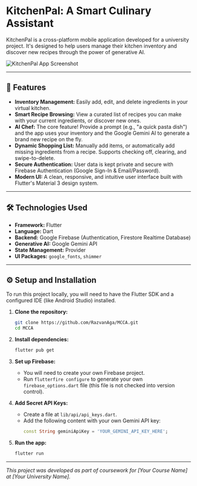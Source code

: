 # KitchenPal: A Smart Culinary Assistant

KitchenPal is a cross-platform mobile application developed for a university project. It's designed to help users manage their kitchen inventory and discover new recipes through the power of generative AI.

![KitchenPal App Screenshot](<Your Screenshot URL Here>)

---

## 🌟 Features

- **Inventory Management:** Easily add, edit, and delete ingredients in your virtual kitchen.
- **Smart Recipe Browsing:** View a curated list of recipes you can make with your current ingredients, or discover new ones.
- **AI Chef:** The core feature! Provide a prompt (e.g., "a quick pasta dish") and the app uses your inventory and the Google Gemini AI to generate a brand new recipe on the fly.
- **Dynamic Shopping List:** Manually add items, or automatically add missing ingredients from a recipe. Supports checking off, clearing, and swipe-to-delete.
- **Secure Authentication:** User data is kept private and secure with Firebase Authentication (Google Sign-In & Email/Password).
- **Modern UI:** A clean, responsive, and intuitive user interface built with Flutter's Material 3 design system.

---

## 🛠️ Technologies Used

- **Framework:** Flutter
- **Language:** Dart
- **Backend:** Google Firebase (Authentication, Firestore Realtime Database)
- **Generative AI:** Google Gemini API
- **State Management:** Provider
- **UI Packages:** `google_fonts`, `shimmer`

---

## ⚙️ Setup and Installation

To run this project locally, you will need to have the Flutter SDK and a configured IDE (like Android Studio) installed.

1.  **Clone the repository:**
    ```bash
    git clone https://github.com/RazvanAga/MCCA.git
    cd MCCA
    ```

2.  **Install dependencies:**
    ```bash
    flutter pub get
    ```

3.  **Set up Firebase:**
    - You will need to create your own Firebase project.
    - Run `flutterfire configure` to generate your own `firebase_options.dart` file (this file is not checked into version control).

4.  **Add Secret API Keys:**
    - Create a file at `lib/api/api_keys.dart`.
    - Add the following content with your own Gemini API key:
      ```dart
      const String geminiApiKey = 'YOUR_GEMINI_API_KEY_HERE';
      ```

5.  **Run the app:**
    ```bash
    flutter run
    ```

---

*This project was developed as part of coursework for [Your Course Name] at [Your University Name].*
